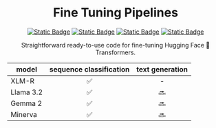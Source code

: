 <h1 align="center">
  Fine Tuning Pipelines
</h1>
<div align="center">
  
  <a href="">![Static Badge](https://img.shields.io/badge/XLM_R-red)</a>
  <a href="">![Static Badge](https://img.shields.io/badge/Llama_3.2-blue)</a>
  <a href="">![Static Badge](https://img.shields.io/badge/Gemma_2-green)</a>
  <a href="">![Static Badge](https://img.shields.io/badge/Minerva-cian)</a>
  
</div>

<p align="center">
  Straightforward ready-to-use code for fine-tuning Hugging Face 🤗 Transformers.
</p>

<div align="center">
  
| model | sequence classification | text generation |
| ----- | :-----------------------: | :---------------: |
| XLM-R |  ✅                    | -              |
| Llama 3.2 |  ✅                    | 🔜              |
| Gemma 2 |  ✅                    | 🔜              |
| Minerva |  ✅                    | 🔜              |

</div>
